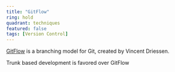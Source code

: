 ```yaml
---
title: "GitFlow"
ring: hold
quadrant: techniques
featured: false
tags: [Version Control]
---
```


[GitFlow](https://www.atlassian.com/git/tutorials/comparing-workflows/gitflow-workflow) is a branching model for Git, created by Vincent Driessen.

Trunk based development is favored over GitFlow

